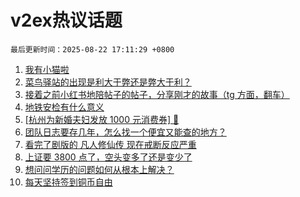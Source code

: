 # v2ex热议话题

`最后更新时间：2025-08-22 17:11:29 +0800`

1. [我有小猫啦](https://www.v2ex.com/t/1154168)
1. [菜鸟驿站的出现是利大于弊还是弊大于利？](https://www.v2ex.com/t/1154074)
1. [接着之前小红书地陪帖子的帖子，分享刚才的故事（tg 方面，翻车）](https://www.v2ex.com/t/1154097)
1. [地铁安检有什么意义](https://www.v2ex.com/t/1154197)
1. [[杭州为新婚夫妇发放 1000 元消费券] 🤡](https://www.v2ex.com/t/1154122)
1. [团队日志要存几年，怎么找一个便宜又能查的地方？](https://www.v2ex.com/t/1154038)
1. [看完了剧版的 凡人修仙传 现在戒断反应严重](https://www.v2ex.com/t/1154054)
1. [上证要 3800 点了，空头变多了还是变少了](https://www.v2ex.com/t/1154178)
1. [想问问学历的问题如何从根本上解决？](https://www.v2ex.com/t/1154218)
1. [每天坚持签到铜币自由](https://www.v2ex.com/t/1154149)

